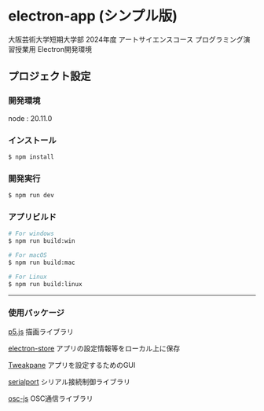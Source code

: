 # electron-app (シンプル版)
大阪芸術大学短期大学部
2024年度 アートサイエンスコース
プログラミング演習授業用 Electron開発環境

## プロジェクト設定

### 開発環境

node : 20.11.0

### インストール

```bash
$ npm install
```

### 開発実行

```bash
$ npm run dev
```

### アプリビルド

```bash
# For windows
$ npm run build:win

# For macOS
$ npm run build:mac

# For Linux
$ npm run build:linux
```
---

### 使用パッケージ
[p5.js](https://p5js.org/)
描画ライブラリ

[electron-store](https://github.com/sindresorhus/electron-store)
アプリの設定情報等をローカル上に保存

[Tweakpane](https://cocopon.github.io/tweakpane/)
アプリを設定するためのGUI

[serialport](https://www.npmjs.com/package/serialport)
シリアル接続制御ライブラリ

[osc-js](https://www.npmjs.com/package/osc-js)
OSC通信ライブラリ
